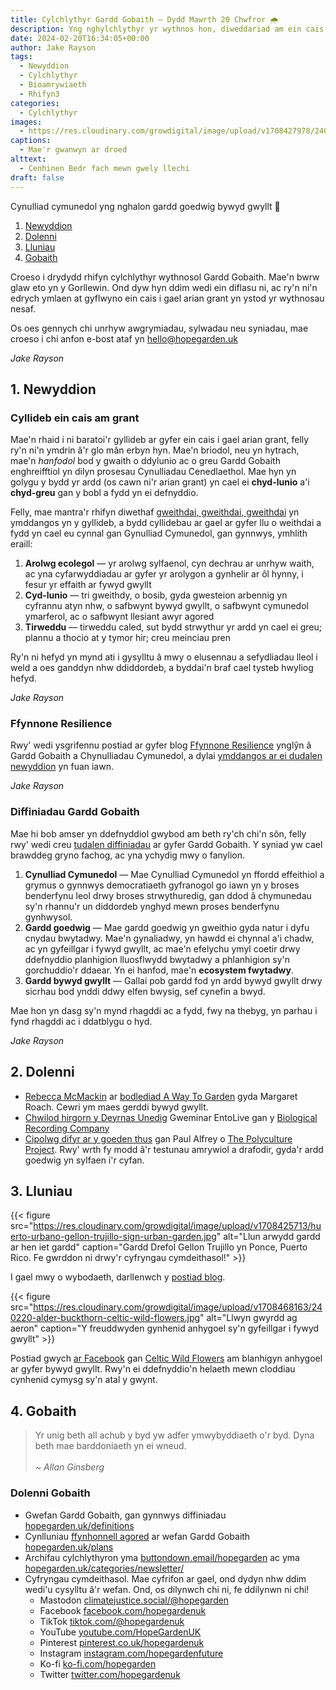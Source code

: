 ```yaml
---
title: Cylchlythyr Gardd Gobaith — Dydd Mawrth 20 Chwfror 🌧️
description: Yng nghylchlythyr yr wythnos hon, diweddariad am ein cais i gael arian grant, mwy o weithdai a diffiniadau
date: 2024-02-20T16:34:05+00:00
author: Jake Rayson 
tags: 
  - Newyddion
  - Cylchlythyr
  - Bioamrywiaeth
  - Rhifyn3
categories: 
  - Cylchlythyr
images: 
  - https://res.cloudinary.com/growdigital/image/upload/v1708427978/240220-daffodil.jpg
captions: 
  - Mae'r gwanwyn ar droed
alttext: 
  - Cenhinen Bedr fach mewn gwely llechi
draft: false
---
```


Cynulliad cymunedol yng nghalon gardd goedwig bywyd gwyllt 💚

1. [Newyddion](#1-news)
2. [Dolenni](#2-links)
3. [Lluniau](#3-photos)
4. [Gobaith](#4-hope)

Croeso i drydydd rhifyn cylchlythyr wythnosol Gardd Gobaith. Mae'n bwrw glaw eto yn y Gorllewin. Ond dyw hyn ddim wedi ein diflasu ni, ac ry'n ni'n edrych ymlaen at gyflwyno ein cais i gael arian grant yn ystod yr wythnosau nesaf. 

Os oes gennych chi unrhyw awgrymiadau, sylwadau neu syniadau, mae croeso i chi anfon e-bost ataf yn <hello@hopegarden.uk>

_Jake Rayson_

## 1. Newyddion

### Cyllideb ein cais am grant

Mae'n rhaid i ni baratoi'r gyllideb ar gyfer ein cais i gael arian grant, felly ry'n ni'n ymdrin â'r glo mân erbyn hyn. Mae'n briodol, neu yn hytrach, mae'n _hanfodol_ bod y gwaith o ddylunio ac o greu Gardd Gobaith enghreifftiol yn dilyn prosesau Cynulliadau Cenedlaethol. Mae hyn yn golygu y bydd yr ardd (os cawn ni'r arian grant) yn cael ei **chyd-lunio** a'i **chyd-greu** gan y bobl a fydd yn ei defnyddio. 

Felly, mae mantra'r rhifyn diwethaf [gweithdai, gweithdai, gweithdai](https://hopegarden.uk/blog/240214-newsletter/#workshops-workshops-workshops) yn ymddangos yn y gyllideb, a bydd cyllidebau ar gael ar gyfer llu o weithdai a fydd yn cael eu cynnal gan Gynulliad Cymunedol, gan gynnwys, ymhlith eraill:

1. **Arolwg ecolegol** — yr arolwg sylfaenol, cyn dechrau ar unrhyw waith, ac yna cyfarwyddiadau ar gyfer yr arolygon a gynhelir ar ôl hynny, i fesur yr effaith ar fywyd gwyllt
2. **Cyd-lunio** — tri gweithdy, o bosib, gyda gwesteion arbennig yn cyfrannu atyn nhw, o safbwynt bywyd gwyllt, o safbwynt cymunedol ymarferol, ac o safbwynt llesiant awyr agored
3. **Tirweddu** — tirweddu caled, sut bydd strwythur yr ardd yn cael ei greu; plannu a thocio at y tymor hir; creu meinciau pren

Ry'n ni hefyd yn mynd ati i gysylltu â mwy o elusennau a sefydliadau lleol i weld a oes ganddyn nhw ddiddordeb, a byddai'n braf cael tysteb hwyliog hefyd. 

_Jake Rayson_

### Ffynnone Resilience

Rwy' wedi ysgrifennu postiad ar gyfer blog [Ffynnone Resilience](https://ffynnoneresilience.org.uk/) ynglŷn â Gardd Gobaith a Chynulliadau Cymunedol, a dylai [ymddangos ar ei dudalen newyddion](https://ffynnoneresilience.org.uk/blog-news-updates/) yn fuan iawn.

_Jake Rayson_

### Diffiniadau Gardd Gobaith

Mae hi bob amser yn ddefnyddiol gwybod am beth ry'ch chi'n sôn, felly rwy' wedi creu [tudalen diffiniadau](https://hopegarden.uk/definitions) ar gyfer Gardd Gobaith. Y syniad yw cael brawddeg gryno fachog, ac yna ychydig mwy o fanylion.

1. **Cynulliad Cymunedol** — Mae Cynulliad Cymunedol yn ffordd effeithiol a grymus o gynnwys democratiaeth gyfranogol go iawn yn y broses benderfynu leol drwy broses strwythuredig, gan ddod â chymunedau sy'n rhannu'r un diddordeb ynghyd mewn proses benderfynu gynhwysol.
2. **Gardd goedwig** — Mae gardd goedwig yn gweithio gyda natur i dyfu cnydau bwytadwy. Mae'n gynaliadwy, yn hawdd ei chynnal a'i chadw, ac yn gyfeillgar i fywyd gwyllt, ac mae'n efelychu ymyl coetir drwy ddefnyddio planhigion lluosflwydd bwytadwy a phlanhigion sy'n gorchuddio'r ddaear. Yn ei hanfod, mae'n **ecosystem fwytadwy**. 
3. **Gardd bywyd gwyllt** — Gallai pob gardd fod yn ardd bywyd gwyllt drwy sicrhau bod ynddi ddwy elfen bwysig, sef cynefin a bwyd.

Mae hon yn dasg sy'n mynd rhagddi ac a fydd, fwy na thebyg, yn parhau i fynd rhagddi ac i ddatblygu o hyd.

_Jake Rayson_

## 2. Dolenni

* [Rebecca McMackin](https://www.rebeccamcmackin.com/) ar [bodlediad A Way To Garden](https://awaytogarden.com/state-of-the-native-plant-movement-with-rebecca-mcmackin/) gyda Margaret Roach. Cewri ym maes gerddi bywyd gwyllt.
* [Chwilod hirgorn y Deyrnas Unedig](https://www.eventbrite.co.uk/e/longhorn-beetles-of-the-uk-part-1-tickets-835753109047) Gweminar EntoLive gan y [Biological Recording Company](https://biologicalrecording.co.uk/)
* [Cipolwg difyr ar y goeden thus](https://thepolycultureproject.substack.com/p/arabian-walkabout-land-of-frankincense) gan Paul Alfrey o [The Polyculture Project](https://www.thepolycultureproject.com/). Rwy' wrth fy modd â'r testunau amrywiol a drafodir, gyda'r ardd goedwig yn sylfaen i'r cyfan.  

## 3. Lluniau

{{< figure src="https://res.cloudinary.com/growdigital/image/upload/v1708425713/huerto-urbano-gellon-trujillo-sign-urban-garden.jpg" alt="Llun arwydd gardd ar hen iet gardd" caption="Gardd Drefol Gellon Trujillo yn Ponce, Puerto Rico. Fe gwrddon ni drwy'r cyfryngau cymdeithasol!" >}}

I gael mwy o wybodaeth, darllenwch y [postiad blog](https://hopegarden.uk/blog/240217-huerto-urbano-del-callejon-trujillo/).

{{< figure src="https://res.cloudinary.com/growdigital/image/upload/v1708468163/240220-alder-buckthorn-celtic-wild-flowers.jpg" alt="Llwyn gwyrdd ag aeron" caption="Y freuddwyden gynhenid anhygoel sy'n gyfeillgar i fywyd gwyllt" >}}

Postiad gwych [ar Facebook](https://www.facebook.com/photo?fbid=821165770053206&set=a.573494618153657) gan [Celtic Wild Flowers](https://celticwildflowers.co.uk/products/alder-buckthorn-frangula-alnus) am blanhigyn anhygoel ar gyfer bywyd gwyllt. Rwy'n ei ddefnyddio'n helaeth mewn cloddiau cynhenid cymysg sy'n atal y gwynt.

## 4. Gobaith

> Yr unig beth all achub y byd yw adfer ymwybyddiaeth o'r byd. Dyna beth mae barddoniaeth yn ei wneud.<br><br>_~ Allan Ginsberg_


### Dolenni Gobaith

* Gwefan Gardd Gobaith, gan gynnwys diffiniadau [hopegarden.uk/definitions](https://hopegarden.uk/definitions/)
* Cynlluniau [ffynhonnell agored](https://en.wikipedia.org/wiki/Open_source) ar wefan Gardd Gobaith [hopegarden.uk/plans](https://hopegarden.uk/plans)
* Archifau cylchlythyron yma [buttondown.email/hopegarden](https://buttondown.email/hopegarden) ac yma [hopegarden.uk/categories/newsletter/](https://hopegarden.uk/categories/newsletter/)
* Cyfryngau cymdeithasol. Mae cyfrifon ar gael, ond dydyn nhw ddim wedi'u cysylltu â'r wefan. Ond, os dilynwch chi ni, fe ddilynwn ni chi!
  * Mastodon [climatejustice.social/@hopegarden](https://climatejustice.social/@hopegarden)
  * Facebook [facebook.com/hopegardenuk](https://facebook.com/hopegardenuk)
  * TikTok [tiktok.com/@hopegardenuk](https://www.tiktok.com/@hopegardenuk)
  * YouTube [youtube.com/HopeGardenUK](https://www.youtube.com/@HopeGardenUK )
  * Pinterest [pinterest.co.uk/hopegardenuk](https://www.pinterest.co.uk/hopegardenuk/)
  * Instagram [instagram.com/hopegardenfuture](https://instagram.com/hopegardenfuture)
  * Ko-fi [ko-fi.com/hopegarden](https://ko-fi.com/hopegarden)
  * Twitter [twitter.com/hopegardenuk](https://twitter.com/hopegardenuk)
